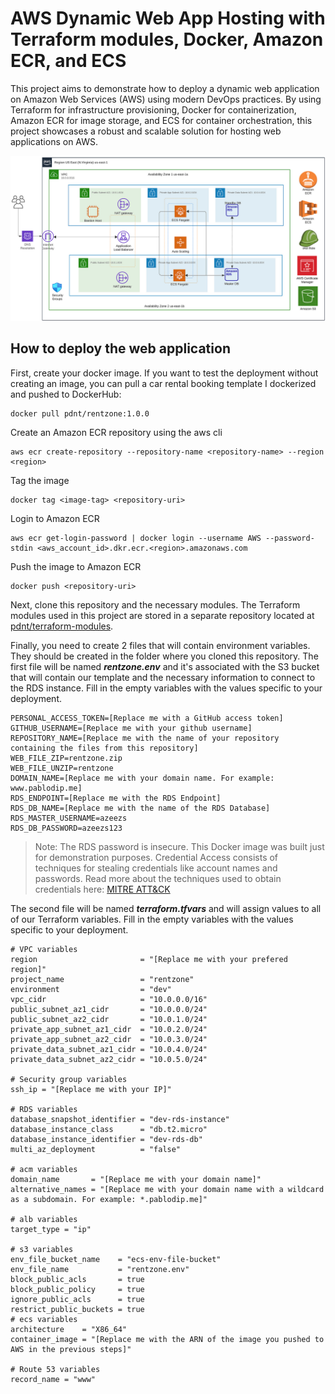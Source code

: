# AWS Dynamic Web App Hosting with Terraform modules, Docker, Amazon ECR, and ECS

This project aims to demonstrate how to deploy a dynamic web application on Amazon Web Services (AWS) using modern DevOps practices. By using Terraform for infrastructure provisioning, Docker for containerization, Amazon ECR for image storage, and ECS for container orchestration, this project showcases a robust and scalable solution for hosting web applications on AWS.

![diagram.png](https://github.com/pdnt/rz-infrastructure-ecs/blob/main/diagram.png?raw=true)

## How to deploy the web application

First, create your docker image. If you want to test the deployment without creating an image, you can pull a car rental booking template I dockerized and pushed to DockerHub:
```
docker pull pdnt/rentzone:1.0.0
```


Create an Amazon ECR repository using the aws cli
```
aws ecr create-repository --repository-name <repository-name> --region <region>
```

Tag the image
```
docker tag <image-tag> <repository-uri>
```

Login to Amazon ECR
```
aws ecr get-login-password | docker login --username AWS --password-stdin <aws_account_id>.dkr.ecr.<region>.amazonaws.com
```

Push the image to Amazon ECR
```
docker push <repository-uri>
```

Next, clone this repository and the necessary modules. The Terraform modules used in this project are stored in a separate repository located at [pdnt/terraform-modules](https://github.com/pdnt/terraform-modules).

Finally, you need to create 2 files that will contain environment variables. They should be created in the folder where you cloned this repository.
The first file will be named ***rentzone.env*** and it's associated with the S3 bucket that will contain our template and the necessary information to connect to the RDS instance.
Fill in the empty variables with the values specific to your deployment.

```
PERSONAL_ACCESS_TOKEN=[Replace me with a GitHub access token]
GITHUB_USERNAME=[Replace me with your github username]
REPOSITORY_NAME=[Replace me with the name of your repository containing the files from this repository]
WEB_FILE_ZIP=rentzone.zip
WEB_FILE_UNZIP=rentzone
DOMAIN_NAME=[Replace me with your domain name. For example: www.pablodip.me]
RDS_ENDPOINT=[Replace me with the RDS Endpoint]
RDS_DB_NAME=[Replace me with the name of the RDS Database]
RDS_MASTER_USERNAME=azeezs
RDS_DB_PASSWORD=azeezs123
```
> Note: The RDS password is insecure. This Docker image was built just for demonstration purposes.
> Credential Access consists of techniques for stealing credentials like account names and passwords. Read more about the techniques used to obtain credentials here: [MITRE ATT&CK](https://attack.mitre.org/tactics/TA0006/)

The second file will be named ***terraform.tfvars*** and will assign values to all of our Terraform variables.
Fill in the empty variables with the values specific to your deployment. 

```
# VPC variables
region                       = "[Replace me with your prefered region]"
project_name                 = "rentzone"
environment                  = "dev"
vpc_cidr                     = "10.0.0.0/16"
public_subnet_az1_cidr       = "10.0.0.0/24"
public_subnet_az2_cidr       = "10.0.1.0/24"
private_app_subnet_az1_cidr  = "10.0.2.0/24"
private_app_subnet_az2_cidr  = "10.0.3.0/24"
private_data_subnet_az1_cidr = "10.0.4.0/24"
private_data_subnet_az2_cidr = "10.0.5.0/24"

# Security group variables
ssh_ip = "[Replace me with your IP]"

# RDS variables
database_snapshot_identifier = "dev-rds-instance"
database_instance_class      = "db.t2.micro"
database_instance_identifier = "dev-rds-db"
multi_az_deployment          = "false"

# acm variables
domain_name       = "[Replace me with your domain name]"
alternative_names = "[Replace me with your domain name with a wildcard as a subdomain. For example: *.pablodip.me]"

# alb variables
target_type = "ip"

# s3 variables
env_file_bucket_name    = "ecs-env-file-bucket"
env_file_name           = "rentzone.env"
block_public_acls       = true
block_public_policy     = true
ignore_public_acls      = true
restrict_public_buckets = true
# ecs variables
architecture    = "X86_64"
container_image = "[Replace me with the ARN of the image you pushed to AWS in the previous steps]"

# Route 53 variables
record_name = "www"

```